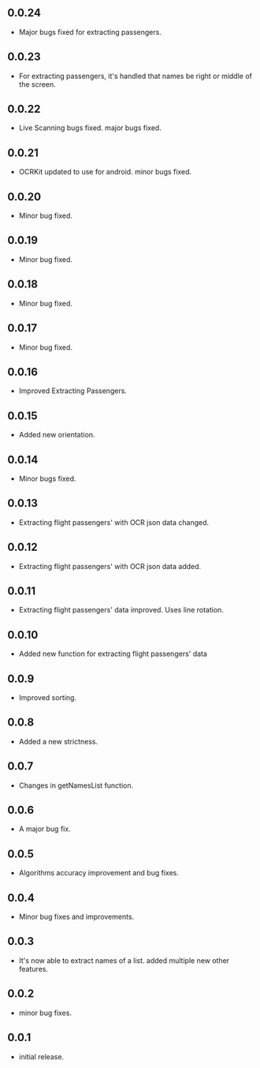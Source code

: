 ## 0.0.24

* Major bugs fixed for extracting passengers.

## 0.0.23

* For extracting passengers, it's handled that names be right or middle of the screen.

## 0.0.22

* Live Scanning bugs fixed. major bugs fixed.

## 0.0.21

* OCRKit updated to use for android. minor bugs fixed.

## 0.0.20

* Minor bug fixed.

## 0.0.19

* Minor bug fixed.

## 0.0.18

* Minor bug fixed.

## 0.0.17

* Minor bug fixed.

## 0.0.16

* Improved Extracting Passengers.

## 0.0.15

* Added new orientation.

## 0.0.14

* Minor bugs fixed.

## 0.0.13

* Extracting flight passengers' with OCR json data changed.

## 0.0.12

* Extracting flight passengers' with OCR json data added.

## 0.0.11

* Extracting flight passengers' data improved. Uses line rotation.

## 0.0.10

* Added new function for extracting flight passengers' data

## 0.0.9

* Improved sorting.

## 0.0.8

* Added a new strictness.

## 0.0.7

* Changes in getNamesList function.

## 0.0.6

* A major bug fix.

## 0.0.5

* Algorithms accuracy improvement and bug fixes.

## 0.0.4

* Minor bug fixes and improvements.

## 0.0.3

* It's now able to extract names of a list. added multiple new other features.

## 0.0.2

* minor bug fixes.

## 0.0.1

* initial release.
